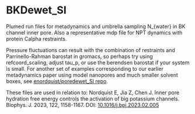 # BKDewet_SI
Plumed run files for metadynamics and umbrella sampling N_{water} in BK channel inner pore.
Also a representative mdp file for NPT dynamics with protein Calpha restraints.

Pressure fluctuations can result with the combination of restraints and Parrinello-Rahman barostat in
gromacs, so perhaps try using refcoord_scaling, adjust tau_p, or use the berendsen barostat if your system
is small. For another set of examples corresponding to our earlier metadynamics paper using
model nanopores and much smaller solvent boxes, see [enordquist/poredewet_SI repo](https://github.com/enordquist/poredewet_SI).

These files are used in relation to:
Nordquist E, Jia Z, Chen J. Inner pore hydration free energy controls the activation of big potassium channels. Biophys. J. 2023, 122, 1158-1167. DOI: [10.1016/j.bpj.2023.02.005](10.1016/j.bpj.2023.02.005)
